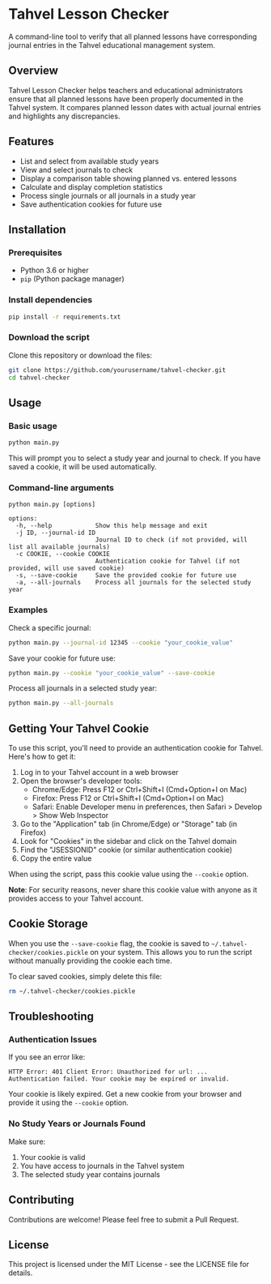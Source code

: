 # Tahvel Lesson Checker

A command-line tool to verify that all planned lessons have corresponding journal entries in the Tahvel educational management system.

## Overview

Tahvel Lesson Checker helps teachers and educational administrators ensure that all planned lessons have been properly documented in the Tahvel system. It compares planned lesson dates with actual journal entries and highlights any discrepancies.

## Features

- List and select from available study years
- View and select journals to check
- Display a comparison table showing planned vs. entered lessons
- Calculate and display completion statistics
- Process single journals or all journals in a study year
- Save authentication cookies for future use


## Installation

### Prerequisites

- Python 3.6 or higher
- `pip` (Python package manager)

### Install dependencies

```bash
pip install -r requirements.txt
```

### Download the script

Clone this repository or download the files:

```bash
git clone https://github.com/yourusername/tahvel-checker.git
cd tahvel-checker
```

## Usage

### Basic usage

```bash
python main.py
```

This will prompt you to select a study year and journal to check. If you have saved a cookie, it will be used automatically.

### Command-line arguments

```
python main.py [options]

options:
  -h, --help            Show this help message and exit
  -j ID, --journal-id ID
                        Journal ID to check (if not provided, will list all available journals)
  -c COOKIE, --cookie COOKIE
                        Authentication cookie for Tahvel (if not provided, will use saved cookie)
  -s, --save-cookie     Save the provided cookie for future use
  -a, --all-journals    Process all journals for the selected study year
```

### Examples

Check a specific journal:
```bash
python main.py --journal-id 12345 --cookie "your_cookie_value"
```

Save your cookie for future use:
```bash
python main.py --cookie "your_cookie_value" --save-cookie
```

Process all journals in a selected study year:
```bash
python main.py --all-journals
```

## Getting Your Tahvel Cookie

To use this script, you'll need to provide an authentication cookie for Tahvel. Here's how to get it:

1. Log in to your Tahvel account in a web browser
2. Open the browser's developer tools:
   - Chrome/Edge: Press F12 or Ctrl+Shift+I (Cmd+Option+I on Mac)
   - Firefox: Press F12 or Ctrl+Shift+I (Cmd+Option+I on Mac)
   - Safari: Enable Developer menu in preferences, then Safari > Develop > Show Web Inspector
3. Go to the "Application" tab (in Chrome/Edge) or "Storage" tab (in Firefox)
4. Look for "Cookies" in the sidebar and click on the Tahvel domain
5. Find the "JSESSIONID" cookie (or similar authentication cookie)
6. Copy the entire value

When using the script, pass this cookie value using the `--cookie` option.

**Note**: For security reasons, never share this cookie value with anyone as it provides access to your Tahvel account.

## Cookie Storage

When you use the `--save-cookie` flag, the cookie is saved to `~/.tahvel-checker/cookies.pickle` on your system. This allows you to run the script without manually providing the cookie each time.

To clear saved cookies, simply delete this file:

```bash
rm ~/.tahvel-checker/cookies.pickle
```

## Troubleshooting

### Authentication Issues

If you see an error like:
```
HTTP Error: 401 Client Error: Unauthorized for url: ...
Authentication failed. Your cookie may be expired or invalid.
```

Your cookie is likely expired. Get a new cookie from your browser and provide it using the `--cookie` option.

### No Study Years or Journals Found

Make sure:
1. Your cookie is valid
2. You have access to journals in the Tahvel system
3. The selected study year contains journals

## Contributing

Contributions are welcome! Please feel free to submit a Pull Request.

## License

This project is licensed under the MIT License - see the LICENSE file for details.
